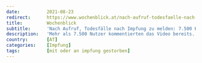 ```yaml
---
date:          2021-08-23
redirect:      https://www.wochenblick.at/nach-aufruf-todesfaelle-nach-impfung-zu-melden-7-500-kommentare/
title:         Wochenblick
subtitle:      'Nach Aufruf, Todesfälle nach Impfung zu melden: 7.500 Kommentare'
description:   'Mehr als 7.500 Nutzer kommentierten das Video bereits. Sie schilderten in einer Vielzahl von Kommentaren verstörende Beobachtungen von Todesfällen nach Corona-Impfungen. '
country:       [AT]
categories:    [Impfung]
tags:          [mit oder an impfung gestorben]
---
```


